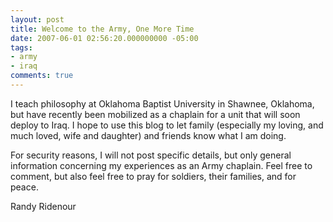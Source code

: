 ```yaml
---
layout: post
title: Welcome to the Army, One More Time
date: 2007-06-01 02:56:20.000000000 -05:00
tags:
- army
- iraq 
comments: true
---
```

<p>I teach philosophy at Oklahoma Baptist University in Shawnee, Oklahoma, but have recently been mobilized as a chaplain for a unit that will soon deploy to Iraq. I hope to use this blog to let family (especially my loving, and much loved, wife and daughter) and friends know what I am doing.</p>
<p>For security reasons, I will not post specific details, but only general information concerning my experiences as an Army chaplain. Feel free to comment, but also feel free to pray for soldiers, their families, and for peace.</p>
<p>Randy Ridenour</p>
